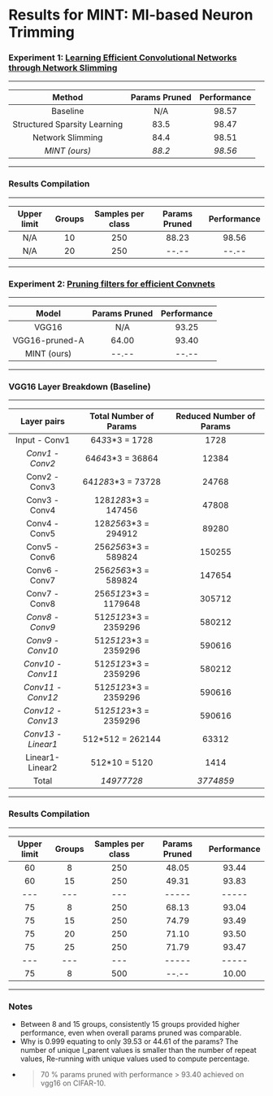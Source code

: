 # Results for MINT: MI-based Neuron Trimming

### Experiment 1: [Learning Efficient Convolutional Networks through Network Slimming](http://openaccess.thecvf.com/content_ICCV_2017/papers/Liu_Learning_Efficient_Convolutional_ICCV_2017_paper.pdf)

--------------------------------------------------------------
| Method                       | Params Pruned | Performance |
|:----------------------------:|:-------------:|:-----------:|
| Baseline                     |       N/A     |    98.57    |
| Structured Sparsity Learning |       83.5    |    98.47    |
| Network Slimming             |       84.4    |    98.51    |
| *MINT (ours)*                |      *88.2*   |   *98.56*   |
--------------------------------------------------------------

### Results Compilation

------------------------------------------------------------------------------------------
| Upper limit  |   Groups     |  Samples per class  | Params Pruned   |    Performance   |
|:------------:|:------------:|:-------------------:|:---------------:|:----------------:|
|     N/A      |     10       |       250           |    88.23        |     98.56        | (Requested Prune Percent: 0.443) 
|     N/A      |     20       |       250           |    --.--        |     --.--        | (Requested Prune Percent: -.---)
------------------------------------------------------------------------------------------


### Experiment 2: [Pruning filters for efficient Convnets](https://openreview.net/pdf?id=rJqFGTslg)


--------------------------------------------------------------
| Model                        | Params Pruned | Performance |
|:----------------------------:|:-------------:|:-----------:|
| VGG16                        |       N/A     |    93.25    |
| VGG16-pruned-A               |      64.00    |    93.40    |
| MINT (ours)                  |      --.--    |    --.--    | (My own baseline: 94.01)
--------------------------------------------------------------


### VGG16 Layer Breakdown (Baseline)

----------------------------------------------------------------------------
| Layer pairs      |  Total Number of Params   |  Reduced Number of Params |
|:----------------:|:-------------------------:|:-------------------------:|
| Input - Conv1    |     64*3*3*3    = 1728    |          1728             |
|*Conv1 - Conv2*   |     64*64*3*3   = 36864   |          12384            |
| Conv2 - Conv3    |     64*128*3*3  = 73728   |          24768            |
| Conv3 - Conv4    |     128*128*3*3 = 147456  |          47808            | 
| Conv4 - Conv5    |     128*256*3*3 = 294912  |          89280            |
| Conv5 - Conv6    |     256*256*3*3 = 589824  |          150255           | 
| Conv6 - Conv7    |     256*256*3*3 = 589824  |          147654           | 
| Conv7 - Conv8    |     256*512*3*3 = 1179648 |          305712           | 
|*Conv8 - Conv9*   |     512*512*3*3 = 2359296 |          580212           | 
|*Conv9 - Conv10*  |     512*512*3*3 = 2359296 |          590616           | 
|*Conv10 - Conv11* |     512*512*3*3 = 2359296 |          580212           | 
|*Conv11 - Conv12* |     512*512*3*3 = 2359296 |          590616           | 
|*Conv12 - Conv13* |     512*512*3*3 = 2359296 |          590616           | 
|*Conv13 - Linear1*|     512*512     = 262144  |          63312            |
| Linear1- Linear2 |     512*10      = 5120    |          1414             |
| Total            |     *14977728*            |        *3774859*          | 
----------------------------------------------------------------------------

### Results Compilation

------------------------------------------------------------------------------------------
| Upper limit  |   Groups     |  Samples per class  | Params Pruned   |    Performance   |
|:------------:|:------------:|:-------------------:|:---------------:|:----------------:|
|     60       |     8        |       250           |    48.05        |     93.44        | (Invalid) 
|     60       |     15       |       250           |    49.31        |     93.83        | (Invalid)
|    ---       |    ---       |       ---           |    -----        |     -----        |
|     75       |     8        |       250           |    68.13        |     93.04        | 
|     75       |     15       |       250           |    74.79        |     93.49        | (In Progress)
|     75       |     20       |       250           |    71.10        |     93.50        | (In Progress)
|     75       |     25       |       250           |    71.79        |     93.47        | (In Progress)
|    ---       |    ---       |       ---           |    -----        |     -----        | 
|     75       |     8        |       500           |    --.--        |     10.00        | (Re-running)
------------------------------------------------------------------------------------------

### Notes
- Between 8 and 15 groups, consistently 15 groups provided higher performance, even when overall params pruned was comparable.
- Why is 0.999 equating to only 39.53 or 44.61 of the params? The number of unique I\_parent values is smaller than the number of repeat values, Re-running with unique values used to compute percentage.
- > 70 % params pruned with performance > 93.40 achieved on vgg16 on CIFAR-10.
